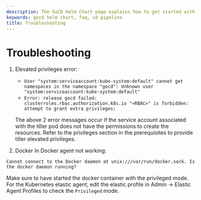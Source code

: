 ```yaml
---
description: The GoCD Helm Chart page explains how to get started with GoCD for kubernetes using Helm.
keywords: gocd helm chart, faq, cd pipeline
title: Troubleshooting
---
```



# Troubleshooting

1. Elevated privileges error:

    - `User "system:serviceaccount:kube-system:default" cannot get namespaces in the namespace "gocd": Unknown user "system:serviceaccount:kube-system:default"`
    - `Error: release gocd failed: clusterroles.rbac.authorization.k8s.io "<RBAC>" is forbidden: attempt to grant extra privileges:`

    The above 2 error messages occur if the service account associated with the tiller pod does not have the permissions to create the resources.
    Refer to the privileges section in the prerequisites to provide tiller elevated privileges.

2. Docker In Docker agent not working:

`Cannot connect to the Docker daemon at unix:///var/run/docker.sock. Is the docker daemon running?`

Make sure to have started the docker container with the privileged mode. For the Kubernetes elastic agent, edit the elastic profile in Admin -> Elastic Agent Profiles to check the `Privileged` mode.
